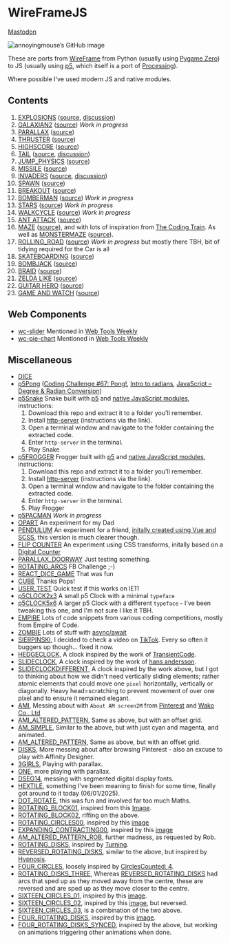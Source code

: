 # WireFrameJS

<a rel="me" href="https://social.vivaldi.net/@dominicmyers">Mastodon</a>

![annoyingmouse’s GitHub image](https://crd.so/i/annoyingmouse?dark&removeLink)

These are ports from [WireFrame](https://wireframe.raspberrypi.org/) from Python (usually using [Pygame Zero](https://pygame-zero.readthedocs.io/)) to JS (usually using [p5](https://p5js.org/), which itself is a port of [Processing](https://processing.org/)). 

Where possible I've used modern JS and native modules.

## Contents

1. [EXPLOSIONS](https://annoyingmouse.js.org/WireFrameJS/001-EXPLOSIONS/) ([source](https://github.com/Wireframe-Magazine/Wireframe-1), [discussion](http://drmsite.blogspot.com/2019/03/p5-explosions.html))
2. [GALAXIAN2](https://annoyingmouse.js.org/WireFrameJS/002-GALAXIAN2/) ([source](https://github.com/Wireframe-Magazine/Wireframe-2)) _Work in progress_  
3. [PARALLAX](https://annoyingmouse.js.org/WireFrameJS/003-PARALLAX/) ([source](https://github.com/Wireframe-Magazine/Wireframe-3))
4. [THRUSTER](https://annoyingmouse.js.org/WireFrameJS/004-THRUSTER/) ([source](https://github.com/Wireframe-Magazine/Wireframe-4))
5. [HIGHSCORE](https://annoyingmouse.js.org/WireFrameJS/005-HIGHSCORE/) ([source](https://github.com/Wireframe-Magazine/Wireframe-5))
6. [TAIL](https://annoyingmouse.js.org/WireFrameJS/006-TAIL/) ([source](https://github.com/Wireframe-Magazine/Wireframe-6), [discussion](http://drmsite.blogspot.com/2019/03/p5-tail.html))
7. [JUMP_PHYSICS](https://annoyingmouse.js.org/WireFrameJS/007-JUMP_PHYSICS/) ([source](https://github.com/Wireframe-Magazine/Wireframe-7))
8. [MISSILE](https://annoyingmouse.js.org/WireFrameJS/008-MISSILE/) ([source](https://github.com/Wireframe-Magazine/Wireframe-8))
9. [INVADERS](https://annoyingmouse.js.org/WireFrameJS/009-INVADERS/) ([source](https://github.com/Wireframe-Magazine/Wireframe-9), [discussion](http://drmsite.blogspot.com/2019/04/p5-invader.html))
10. [SPAWN](https://annoyingmouse.js.org/WireFrameJS/010-SPAWN/) ([source](https://github.com/Wireframe-Magazine/Wireframe-10))
11. [BREAKOUT](https://annoyingmouse.js.org/WireFrameJS/011-BREAKOUT/) ([source](https://github.com/Wireframe-Magazine/Wireframe-11))
12. [BOMBERMAN](https://annoyingmouse.js.org/WireFrameJS/012-BOMBERMAN/) ([source](https://github.com/Wireframe-Magazine/Wireframe-12)) _Work in progress_
13. [STARS](https://annoyingmouse.js.org/WireFrameJS/013-STARS/) ([source](https://github.com/Wireframe-Magazine/Wireframe-13)) _Work in progress_
14. [WALKCYCLE](https://annoyingmouse.js.org/WireFrameJS/014-WALKCYCLE/) ([source](https://github.com/Wireframe-Magazine/Wireframe-14)) _Work in progress_
15. [ANT ATTACK](https://annoyingmouse.js.org/WireFrameJS/015-ANT_ATTACK/) ([source](https://github.com/Wireframe-Magazine/Wireframe-15))
18. [MAZE](https://annoyingmouse.js.org/WireFrameJS/018-MAZE/) ([source](https://github.com/Wireframe-Magazine/Wireframe18/tree/master/maze-algorithms)), and with lots of inspiration from [The Coding Train](https://www.youtube.com/watch?v=HyK_Q5rrcr4). As well as [MONSTERMAZE](https://annoyingmouse.js.org/WireFrameJS/018-MONSTERMAZE/) ([source](https://github.com/Wireframe-Magazine/Wireframe18/tree/master/source-code)).
31. [ROLLING_ROAD](https://annoyingmouse.js.org/WireFrameJS/031-ROLLING_ROAD/) ([source](https://github.com/Wireframe-Magazine/Wireframe-31)) _Work in progress_ but mostly there TBH, bit of tidying required for the Car is all
58. [SKATEBOARDING](https://annoyingmouse.js.org/WireFrameJS/058-SKATEBOARDING/) ([source](https://github.com/Wireframe-Magazine/Wireframe-58/tree/main/source-code-skateboarding))
59. [BOMBJACK](https://annoyingmouse.js.org/WireFrameJS/059-BOMBJACK/) ([source](https://github.com/Wireframe-Magazine/Wireframe-59/tree/main/bombjack-source-code))
60. [BRAID](https://annoyingmouse.js.org/WireFrameJS/060-BRAID/) ([source](https://github.com/Wireframe-Magazine/Wireframe-60/tree/main/source-code-braid))
61. [ZELDA LIKE](https://annoyingmouse.js.org/WireFrameJS/061-ZELDA_LIKE/) ([source](https://github.com/Wireframe-Magazine/Wireframe-61/tree/main/zelda-like))
62. [GUITAR HERO](https://annoyingmouse.js.org/WireFrameJS/062-GUITAR_HERO/) ([source](https://github.com/Wireframe-Magazine/Wireframe-63/tree/main/source-code-game-and-watch))
63. [GAME AND WATCH](https://annoyingmouse.js.org/WireFrameJS/063-GAME_AND_WATCH/) ([source](https://github.com/Wireframe-Magazine/Wireframe-62/tree/main/guitar-hero-source-code)) 

## Web Components

- [wc-slider](https://annoyingmouse.js.org/WireFrameJS/000-MISCELLANEOUS/WC_SLIDER/) Mentioned in [Web Tools Weekly](https://mailchi.mp/webtoolsweekly/web-tools-485)
- [wc-pie-chart](https://annoyingmouse.js.org/WireFrameJS/000-MISCELLANEOUS/WC_PIE_CHART/) Mentioned in [Web Tools Weekly](https://mailchi.mp/webtoolsweekly/web-tools-487)

## Miscellaneous

- [DICE](https://annoyingmouse.js.org/WireFrameJS/000-MISCELLANEOUS/DICE/)
- [p5Pong](https://annoyingmouse.js.org/WireFrameJS/000-MISCELLANEOUS/p5PONG/) ([Coding Challenge #67: Pong!](https://www.youtube.com/watch?v=IIrC5Qcb2G4), [Intro to radians](https://www.khanacademy.org/math/algebra2/trig-functions/intro-to-radians-alg2/v/introduction-to-radians), [JavaScript – Degree & Radian Conversion](http://cwestblog.com/2012/11/12/javascript-degree-and-radian-conversion/))
- [p5Snake](https://annoyingmouse.js.org/WireFrameJS/000-MISCELLANEOUS/p5SNAKE/) Snake built with [p5](https://p5js.org/) and [native JavaScript modules](https://developer.mozilla.org/en-US/docs/Web/JavaScript/Reference/Statements/import), instructions:
  1. Download this repo and extract it to a folder you'll remember. 
  2. Install [http-server](https://github.com/indexzero/http-server) (instructions via the link).
  3. Open a terminal window and navigate to the folder containing the extracted code.
  4. Enter `http-server` in the terminal.
  5. Play Snake
- [p5FROGGER](https://annoyingmouse.js.org/WireFrameJS/000-MISCELLANEOUS/p5FROGGER/) Frogger built with [p5](https://p5js.org/) and [native JavaScript modules](https://developer.mozilla.org/en-US/docs/Web/JavaScript/Reference/Statements/import), instructions:
  1. Download this repo and extract it to a folder you'll remember. 
  2. Install [http-server](https://github.com/indexzero/http-server) (instructions via the link).
  3. Open a terminal window and navigate to the folder containing the extracted code.
  4. Enter `http-server` in the terminal.
  5. Play Frogger  
- [p5PACMAN](https://annoyingmouse.js.org/WireFrameJS/000-MISCELLANEOUS/p5PACMAN/) _Work in progress_  
- [OPART](https://annoyingmouse.js.org/WireFrameJS/000-MISCELLANEOUS/OPART/) An experiment for my Dad  
- [PENDULUM](https://annoyingmouse.js.org/WireFrameJS/000-MISCELLANEOUS/PENDULUM/) An experiment for a friend, [initally created using Vue and SCSS](https://annoyingmouse.js.org/WireFrameJS/000-MISCELLANEOUS/PENDULUM/old.html), this version is much clearer though.
- [FLIP COUNTER](https://annoyingmouse.js.org/WireFrameJS/000-MISCELLANEOUS/COUNTER/) An experiment using CSS transforms, initally based on a [Digital Counter](https://repl.it/@annoyingmouse/Digital-Counter)
- [PARALLAX_DOORWAY](https://annoyingmouse.js.org/WireFrameJS/000-MISCELLANEOUS/PARALLAX_DOORWAY/) Just testing something.
- [ROTATING_ARCS](https://annoyingmouse.js.org/WireFrameJS/000-MISCELLANEOUS/ROTATING_ARCS/) FB Challenge ;-)
- [REACT_DICE_GAME](https://annoyingmouse.js.org/WireFrameJS/000-MISCELLANEOUS/REACT_DICE_GAME/) That was fun
- [CUBE](https://annoyingmouse.js.org/WireFrameJS/000-MISCELLANEOUS/CUBE/) Thanks Pops!
- [USER_TEST](https://annoyingmouse.js.org/WireFrameJS/000-MISCELLANEOUS/USER_TEST/) Quick test if this works on IE11
- [p5CLOCK2x3](https://annoyingmouse.js.org/WireFrameJS/000-MISCELLANEOUS/p5CLOCK2x3/) A small p5 Clock with a minimal `typeface`
- [p5CLOCK5x6](https://annoyingmouse.js.org/WireFrameJS/000-MISCELLANEOUS/p5CLOCK5x6/) A larger p5 Clock with a different `typeface` - I've been tweaking this one, and I'm not sure I like it TBH.
- [EMPIRE](https://annoyingmouse.js.org/WireFrameJS/000-MISCELLANEOUS/EMPIRE/) Lots of code snippets from various coding competitions, mostly from Empire of Code.
- [ZOMBIE](https://annoyingmouse.js.org/WireFrameJS/000-MISCELLANEOUS/ZOMBIE/) Lots of stuff with [async/await](https://nodejs.dev/learn/modern-asynchronous-javascript-with-async-and-await)
- [SIERPINSKI](https://annoyingmouse.js.org/WireFrameJS/000-MISCELLANEOUS/SIERPINSKI/), I decided to check a video on [TikTok](https://vm.tiktok.com/ZMFJCm8Rh/). Every so often it buggers up though... fixed it now.
- [HEDGECLOCK](https://annoyingmouse.js.org/WireFrameJS/000-MISCELLANEOUS/HEDGECLOCK/), A clock inspired by the work of [TransientCode](https://x.com/TransientCode).
- [SLIDECLOCK](https://annoyingmouse.js.org/WireFrameJS/000-MISCELLANEOUS/SLIDECLOCK/), A clock inspired by the work of [hans andersson](https://www.instructables.com/Time-Slider/).
- [SLIDECLOCKDIFFERENT](https://annoyingmouse.js.org/WireFrameJS/000-MISCELLANEOUS/SLIDECLOCKDIFFERENT/), A clock inspired by the work above, but I got to thinking about how we didn't need vertically sliding elements; rather atomic elements that could move one `pixel` horizontally, vertically or diagonally. Heavy head=scratching to prevent movement of over one pixel and to ensure it remained elegant.
- [AMI](https://annoyingmouse.js.org/WireFrameJS/000-MISCELLANEOUS/AMI/), Messing about with <code>About AM screen2M</code> from [Pinterest](https://pin.it/4fsVgCvm7) and [Wako Co., Ltd](https://letterpresslabo.com/2019/09/22/wacoo-column-ikitahan32/)
- [AMI_ALTERED_PATTERN](https://annoyingmouse.js.org/WireFrameJS/000-MISCELLANEOUS/AMI_ALTERED_PATTERN/), Same as above, but with an offset grid.
- [AM_SIMPLE](https://annoyingmouse.js.org/WireFrameJS/000-MISCELLANEOUS/AM_SIMPLE/), Similar to the above, but with just cyan and magenta, and animated.
- [AM_ALTERED_PATTERN](https://annoyingmouse.js.org/WireFrameJS/000-MISCELLANEOUS/AM_ALTERED_PATTERN/), Same as above, but with an offset grid.
- [DISKS](https://annoyingmouse.js.org/WireFrameJS/000-MISCELLANEOUS/DISKS/), More messing about after browsing Pinterest - also an excuse to play with Affinity Designer.
- [3GIRLS](https://annoyingmouse.js.org/WireFrameJS/000-MISCELLANEOUS/3GIRLS/), Playing with parallax.
- [ONE](https://annoyingmouse.js.org/WireFrameJS/000-MISCELLANEOUS/ONE/), more playing with parallax.
- [DSEG14](https://annoyingmouse.js.org/WireFrameJS/000-MISCELLANEOUS/BPM/), messing with segmented digital display fonts.
- [HEXTILE](https://annoyingmouse.js.org/WireFrameJS/000-MISCELLANEOUS/HEXTILE/), something I've been meaning to finish for some time, finally got around to it today (06/01/2025).
- [DOT_ROTATE](https://annoyingmouse.js.org/WireFrameJS/000-MISCELLANEOUS/DOT_ROTATE/), this was fun and involved far too much Maths.
- [ROTATING_BLOCK01](https://annoyingmouse.js.org/WireFrameJS/000-MISCELLANEOUS/ROTATING_BLOCKS01/), inspired from this [Image](https://thisisgrey.tumblr.com/post/135674213423/studioio-axiom).
- [ROTATING_BLOCK02](https://annoyingmouse.js.org/WireFrameJS/000-MISCELLANEOUS/ROTATING_BLOCKS02/), riffing on the above.
- [ROTATING_CIRCLES00](https://annoyingmouse.js.org/WireFrameJS/000-MISCELLANEOUS/ROTATING_CIRCLES00), inspired by this [image](https://uk.pinterest.com/pin/12525705206880994)
- [EXPANDING_CONTRACTING00](https://annoyingmouse.js.org/WireFrameJS/000-MISCELLANEOUS/EXPANDING_CONTRACTING00), inspired by this [image](https://dribbble.com/shots/2276518-Circles)
- [AM_ALTERED_PATTERN_ROB](https://annoyingmouse.js.org/WireFrameJS/000-MISCELLANEOUS/AM_ALTERED_PATTERN_ROB), further madness, as requested by Rob.
- [ROTATING_DISKS](https://annoyingmouse.js.org/WireFrameJS/000-MISCELLANEOUS/ROTATING_DISKS), inspired by [Turning](https://uk.pinterest.com/pin/37295503140833015/).
- [REVERSED_ROTATING_DISKS](https://annoyingmouse.js.org/WireFrameJS/000-MISCELLANEOUS/REVERSED_ROTATING_DISKS), similar to the above, but inspired by [Hypnosis](https://uk.pinterest.com/pin/11399805427356663/).
- [FOUR_CIRCLES](https://annoyingmouse.js.org/WireFrameJS/000-MISCELLANEOUS/FOUR_CIRCLES), loosely inspired by [CirclesCounted: 4](https://uk.pinterest.com/pin/186547609560240800/).
- [ROTATING_DISKS_THREE](https://annoyingmouse.js.org/WireFrameJS/000-MISCELLANEOUS/ROTATING_DISKS_THREE), Whereas [REVERSED_ROTATING_DISKS](https://annoyingmouse.js.org/WireFrameJS/000-MISCELLANEOUS/REVERSED_ROTATING_DISKS) had arcs that sped up as they moved away from the centre, these are reversed and are sped up as they move closer to the centre.
- [SIXTEEN_CIRCLES_01](https://annoyingmouse.js.org/WireFrameJS/000-MISCELLANEOUS/SIXTEEN_CIRCLES_01), inspired by this [image](https://uk.pinterest.com/pin/239605642668991959/).
- [SIXTEEN_CIRCLES_02](https://annoyingmouse.js.org/WireFrameJS/000-MISCELLANEOUS/SIXTEEN_CIRCLES_02), inspired by this [image](https://uk.pinterest.com/pin/239605642668991959/), but reversed.
- [SIXTEEN_CIRCLES_03](https://annoyingmouse.js.org/WireFrameJS/000-MISCELLANEOUS/SIXTEEN_CIRCLES_03), is a combination of the two above.
- [FOUR_ROTATING_DISKS](https://annoyingmouse.js.org/WireFrameJS/000-MISCELLANEOUS/FOUR_ROTATING_DISKS), inspired by this [image](https://uk.pinterest.com/pin/88172105196152019/).
- [FOUR_ROTATING_DISKS_SYNCED](https://annoyingmouse.js.org/WireFrameJS/000-MISCELLANEOUS/FOUR_ROTATING_DISKS_SYNCED), inspired by the above, but working on animations triggering other animations when done.